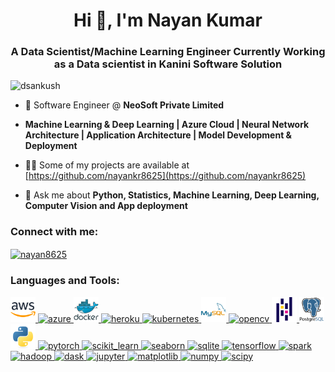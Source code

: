 <h1 align="center">Hi 👋, I'm Nayan Kumar</h1>
<h3 align="center">A Data Scientist/Machine Learning Engineer Currently Working as a Data scientist in Kanini Software Solution</h3>

<p align="left"> <img src="https://komarev.com/ghpvc/?username=dsankush&label=Profile%20views&color=0e75b6&style=flat" alt="dsankush" /> </p>

- 🌱 Software Engineer @ **NeoSoft Private Limited**

- **Machine Learning & Deep Learning | Azure Cloud | Neural Network Architecture | Application Architecture | Model Development & Deployment** 

- 👨‍💻 Some of my projects are available at [https://github.com/nayankr8625](https://github.com/nayankr8625)

- 💬 Ask me about **Python, Statistics, Machine Learning, Deep Learning, Computer Vision and App deployment**


<h3 align="left">Connect with me:</h3>
<p align="left">
<a href="https://www.linkedin.com/in/nayan8625/" target="blank"><img align="center" src="https://avatars.githubusercontent.com/u/94130521?v=4" alt="nayan8625" height="30" width="40" /></a>

<h3 align="left">Languages and Tools:</h3>
<p align="left">
    <a href="https://aws.amazon.com" target="_blank" rel="noreferrer"> <img src="https://raw.githubusercontent.com/devicons/devicon/master/icons/amazonwebservices/amazonwebservices-original-wordmark.svg" alt="aws" width="40" height="40"/> </a>
    <a href="https://azure.microsoft.com/en-in/" target="_blank" rel="noreferrer"> <img src="https://www.vectorlogo.zone/logos/microsoft_azure/microsoft_azure-icon.svg" alt="azure" width="40" height="40"/> </a>
    <a href="https://www.docker.com/" target="_blank" rel="noreferrer"> <img src="https://raw.githubusercontent.com/devicons/devicon/master/icons/docker/docker-original-wordmark.svg" alt="docker" width="40" height="40"/> </a>
    <a href="https://heroku.com" target="_blank" rel="noreferrer"> <img src="https://www.vectorlogo.zone/logos/heroku/heroku-icon.svg" alt="heroku" width="40" height="40"/> </a>
    <a href="https://kubernetes.io" target="_blank" rel="noreferrer"> <img src="https://www.vectorlogo.zone/logos/kubernetes/kubernetes-icon.svg" alt="kubernetes" width="40" height="40"/> </a>
    <a href="https://www.mysql.com/" target="_blank" rel="noreferrer"> <img src="https://raw.githubusercontent.com/devicons/devicon/master/icons/mysql/mysql-original-wordmark.svg" alt="mysql" width="40" height="40"/> </a>
    <a href="https://opencv.org/" target="_blank" rel="noreferrer"> <img src="https://www.vectorlogo.zone/logos/opencv/opencv-icon.svg" alt="opencv" width="40" height="40"/> </a>
    <a href="https://pandas.pydata.org/" target="_blank" rel="noreferrer"> <img src="https://raw.githubusercontent.com/devicons/devicon/2ae2a900d2f041da66e950e4d48052658d850630/icons/pandas/pandas-original.svg" alt="pandas" width="40" height="40"/> </a>
    <a href="https://www.postgresql.org" target="_blank" rel="noreferrer"> <img src="https://raw.githubusercontent.com/devicons/devicon/master/icons/postgresql/postgresql-original-wordmark.svg" alt="postgresql" width="40" height="40"/> </a>
    <a href="https://www.python.org" target="_blank" rel="noreferrer"> <img src="https://raw.githubusercontent.com/devicons/devicon/master/icons/python/python-original.svg" alt="python" width="40" height="40"/> </a>
    <a href="https://pytorch.org/" target="_blank" rel="noreferrer"> <img src="https://www.vectorlogo.zone/logos/pytorch/pytorch-icon.svg" alt="pytorch" width="40" height="40"/> </a>
    <a href="https://scikit-learn.org/" target="_blank" rel="noreferrer"> <img src="https://upload.wikimedia.org/wikipedia/commons/0/05/Scikit_learn_logo_small.svg" alt="scikit_learn" width="40" height="40"/> </a>
    <a href="https://seaborn.pydata.org/" target="_blank" rel="noreferrer"> <img src="https://seaborn.pydata.org/_images/logo-mark-lightbg.svg" alt="seaborn" width="40" height="40"/> </a>
    <a href="https://www.sqlite.org/" target="_blank" rel="noreferrer"> <img src="https://www.vectorlogo.zone/logos/sqlite/sqlite-icon.svg" alt="sqlite" width="40" height="40"/> </a>
    <a href="https://www.tensorflow.org" target="_blank" rel="noreferrer"> <img src="https://www.vectorlogo.zone/logos/tensorflow/tensorflow-icon.svg" alt="tensorflow" width="40" height="40"/> </a>
    <a href="https://spark.apache.org/" target="_blank" rel="noreferrer"> <img src="https://spark.apache.org/images/spark-logo-trademark.png" alt="spark" width="40" height="40"/> </a>
    <a href="https://hadoop.apache.org/" target="_blank" rel="noreferrer"> <img src="https://hadoop.apache.org/images/hadoop-logo.jpg" alt="hadoop" width="40" height="40"/> </a>
    <a href="https://dask.org/" target="_blank" rel="noreferrer"> <img src="https://avatars.githubusercontent.com/u/13471863?s=200&v=4" alt="dask" width="40" height="40"/> </a>
    <a href="https://jupyter.org/" target="_blank" rel="noreferrer"> <img src="https://jupyter.org/assets/nav_logo.svg" alt="jupyter" width="40" height="40"/> </a>
    <a href="https://matplotlib.org/" target="_blank" rel="noreferrer"> <img src="https://matplotlib.org/_static/logo2_compressed.svg" alt="matplotlib" width="40" height="40"/> </a>
    <a href="https://numpy.org/" target="_blank" rel="noreferrer"> <img src="https://numpy.org/images/logos/numpy.svg" alt="numpy" width="40" height="40"/> </a>
    <a href="https://www.scipy.org/" target="_blank" rel="noreferrer"> <img src="https://www.scipy.org/_static/images/scipy_med.png" alt="scipy" width="40" height="40"/> </a>
</p>
